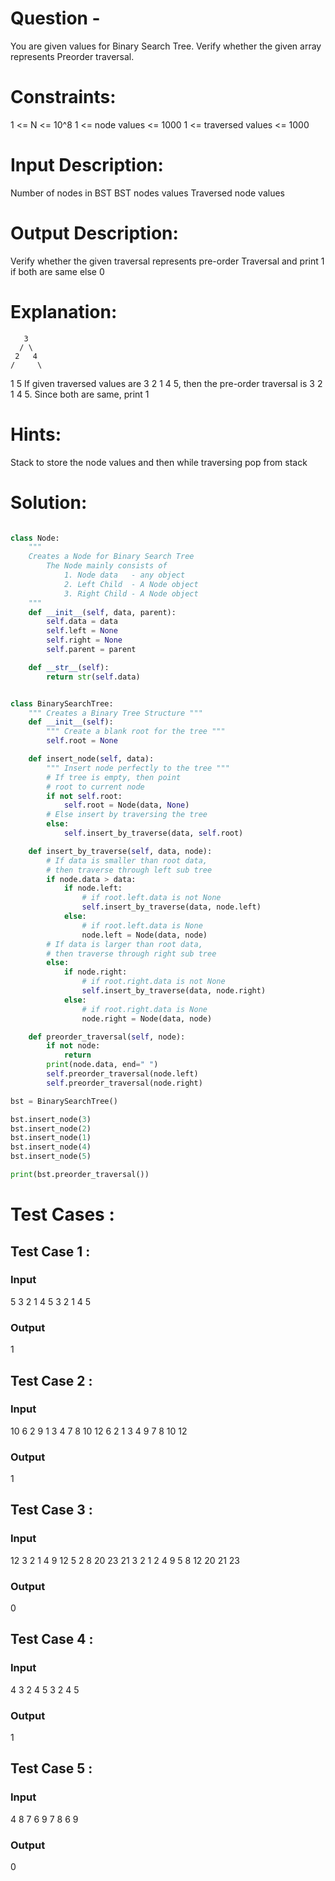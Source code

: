 # Question - 
You are given values for Binary Search Tree. Verify whether the given array represents Preorder traversal. 

# Constraints:
1 <= N <= 10^8
1 <= node values <= 1000
1 <= traversed values <= 1000

# Input Description:
Number of nodes in BST
BST nodes values
Traversed node values

# Output Description:
Verify whether the given traversal represents pre-order Traversal and print 1 if both are same else 0

# Explanation:
       3
      / \
     2   4
    /     \
   1       5
If given traversed values are 3 2 1 4 5, then the pre-order traversal is 3 2 1 4 5.
Since both are same, print 1

# Hints:
Stack to store the node values and then while traversing pop from stack

# Solution:

```python

class Node:
    """
    Creates a Node for Binary Search Tree
        The Node mainly consists of
            1. Node data   - any object
            2. Left Child  - A Node object
            3. Right Child - A Node object
    """
    def __init__(self, data, parent):
        self.data = data
        self.left = None
        self.right = None
        self.parent = parent

    def __str__(self):
        return str(self.data)


class BinarySearchTree:
    """ Creates a Binary Tree Structure """
    def __init__(self):
        """ Create a blank root for the tree """
        self.root = None

    def insert_node(self, data):
        """ Insert node perfectly to the tree """
        # If tree is empty, then point
        # root to current node
        if not self.root:
            self.root = Node(data, None)
        # Else insert by traversing the tree
        else:
            self.insert_by_traverse(data, self.root)

    def insert_by_traverse(self, data, node):
        # If data is smaller than root data,
        # then traverse through left sub tree
        if node.data > data:
            if node.left:
                # if root.left.data is not None
                self.insert_by_traverse(data, node.left)
            else:
                # if root.left.data is None
                node.left = Node(data, node)
        # If data is larger than root data,
        # then traverse through right sub tree
        else:
            if node.right:
                # if root.right.data is not None
                self.insert_by_traverse(data, node.right)
            else:
                # if root.right.data is None
                node.right = Node(data, node)

    def preorder_traversal(self, node):
        if not node:
            return
        print(node.data, end=" ")
        self.preorder_traversal(node.left)
        self.preorder_traversal(node.right)

bst = BinarySearchTree()

bst.insert_node(3)
bst.insert_node(2)
bst.insert_node(1)
bst.insert_node(4)
bst.insert_node(5)

print(bst.preorder_traversal())

```

# Test Cases :
## Test Case 1 :
### Input
5
3 2 1 4 5
3 2 1 4 5
### Output
1

## Test Case 2 :
### Input
10
6 2 9 1 3 4 7 8 10 12
6 2 1 3 4 9 7 8 10 12
### Output
1


## Test Case 3 :
### Input
12
3 2 1 4 9 12 5 2 8 20 23 21
3 2 1 2 4 9 5 8 12 20 21 23
### Output
0

## Test Case 4 :
### Input
4
3 2 4 5
3 2 4 5
### Output
1

## Test Case 5 :
### Input
4
8 7 6 9
7 8 6 9
### Output
0

